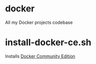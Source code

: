 # docker
All my Docker projects codebase

# install-docker-ce.sh
Installs [Docker Community Edition](https://www.docker.com/community-edition)
